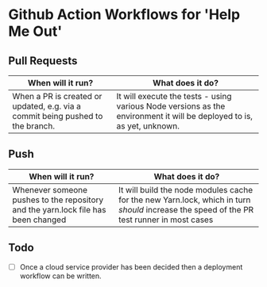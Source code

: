 # Github Action Workflows for 'Help Me Out'

## Pull Requests

| When will it run?                                                              | What does it do?  |
| ------------------------------------------------------------------------------ | ----------------- |
| When a PR is created or updated, e.g. via a commit being pushed to the branch. | It will execute the tests - using various Node versions as the environment it will be deployed to is, as yet, unknown. |

## Push

| When will it run?                                                                 | What does it do?  |
| --------------------------------------------------------------------------------- | ----------------- |
| Whenever someone pushes to the repository and the yarn.lock file has been changed | It will build the node modules cache for the new Yarn.lock, which in turn _should_ increase the speed of the PR test runner in most cases |

## Todo

* [ ] Once a cloud service provider has been decided then a deployment workflow can be written.
